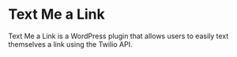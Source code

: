 # Text Me a Link

Text Me a Link is a WordPress plugin that allows users to easily text themselves a link using the Twilio API.